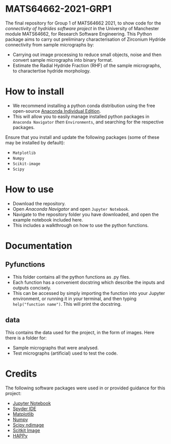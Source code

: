 # MATS64662-2021-GRP1
The final repository for Group 1 of MATS64662 2021, to show code for the *connectivity of hydrides software project* in the University of Manchester module MATS64662, for Research Software Engineering. This Python package aims to carry out preliminary characterisation of Zirconium Hydride connectivity from sample micrographs by:

- Carrying out image processing to reduce small objects, noise and then convert sample micrographs into binary format.
- Estimate the Radial Hydride Fraction (RHF) of the sample micrographs, to charactertise hydride morphology.

# How to install
 - We recommend installing a python conda distribution using the free open-source [Anaconda Individual Edition](https://www.anaconda.com/products/individual).
 - This will allow you to easily manage installed python packages in `Anaconda Navigator` *then* `Environments`, and searching for the respective packages.

Ensure that you install and update the following packages (some of these may be installed by default):
  - `Matplotlib`
  - `Numpy`
  - `Scikit-image`
  - `Scipy`

# How to use
 - Download the repository.
 - Open *Anaconda Navigator* and open `Jupyter Notebook`.
 - Navigate to the repository folder you have downloaded, and open the example notebook included here.
 - This includes a walkthrough on how to use the python functions.

# Documentation
## Pyfunctions
 - This folder contains all the python functions as .py files.
 - Each function has a convenient docstring which describe the inputs and outputs concisely.
 - This can be accessed by simply importing the function into your Jupyter environment, or running it in your terminal, and then typing `help("function name")`. This will print the docstring.

## data
This contains the data used for the project, in the form of images. Here there is a folder for:
 - Sample micrographs that were analysed.
 - Test micrographs (artificial) used to test the code.

# Credits
The following software packages were used in or provided guidance for this project:
 - [Jupyter Notebook](https://jupyter.org/)
 - [Spyder IDE](https://www.spyder-ide.org/)
 - [Matplotlib](https://matplotlib.org/stable/index.html#)
 - [Numpy](https://numpy.org/)
 - [Scipy ndimage](https://docs.scipy.org/doc/scipy/reference/ndimage.html)
 - [Scitkit Image](https://scikit-image.org/)
 - [HAPPy](https://zenodo.org/record/4627146)
